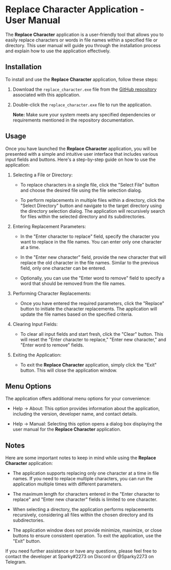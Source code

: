 # Replace Character Application - User Manual

The **Replace Character** application is a user-friendly tool that allows you to easily replace characters or words in file names within a specified file or directory. This user manual will guide you through the installation process and explain how to use the application effectively.

## Installation

To install and use the **Replace Character** application, follow these steps:

1. Download the `replace_character.exe` file from the [GitHub repository](https://github.com/your-repo) associated with this application.

2. Double-click the `replace_character.exe` file to run the application.

   **Note:** Make sure your system meets any specified dependencies or requirements mentioned in the repository documentation.

## Usage

Once you have launched the **Replace Character** application, you will be presented with a simple and intuitive user interface that includes various input fields and buttons. Here's a step-by-step guide on how to use the application:

1. Selecting a File or Directory:

   - To replace characters in a single file, click the "Select File" button and choose the desired file using the file selection dialog.

   - To perform replacements in multiple files within a directory, click the "Select Directory" button and navigate to the target directory using the directory selection dialog. The application will recursively search for files within the selected directory and its subdirectories.

2. Entering Replacement Parameters:

   - In the "Enter character to replace" field, specify the character you want to replace in the file names. You can enter only one character at a time.

   - In the "Enter new character" field, provide the new character that will replace the old character in the file names. Similar to the previous field, only one character can be entered.

   - Optionally, you can use the "Enter word to remove" field to specify a word that should be removed from the file names.

3. Performing Character Replacements:

   - Once you have entered the required parameters, click the "Replace" button to initiate the character replacements. The application will update the file names based on the specified criteria.

4. Clearing Input Fields:

   - To clear all input fields and start fresh, click the "Clear" button. This will reset the "Enter character to replace," "Enter new character," and "Enter word to remove" fields.

5. Exiting the Application:

   - To exit the **Replace Character** application, simply click the "Exit" button. This will close the application window.

## Menu Options

The application offers additional menu options for your convenience:

- Help -> About: This option provides information about the application, including the version, developer name, and contact details.

- Help -> Manual: Selecting this option opens a dialog box displaying the user manual for the **Replace Character** application.

## Notes

Here are some important notes to keep in mind while using the **Replace Character** application:

- The application supports replacing only one character at a time in file names. If you need to replace multiple characters, you can run the application multiple times with different parameters.

- The maximum length for characters entered in the "Enter character to replace" and "Enter new character" fields is limited to one character.

- When selecting a directory, the application performs replacements recursively, considering all files within the chosen directory and its subdirectories.

- The application window does not provide minimize, maximize, or close buttons to ensure consistent operation. To exit the application, use the "Exit" button.

If you need further assistance or have any questions, please feel free to contact the developer at Sparky#2273 on Discord or @Sparky2273 on Telegram.